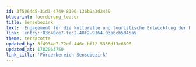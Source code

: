 ```yaml
---
id: 3f5064d5-31d3-4749-8196-136b0a3d2469
blueprint: foerderung_teaser
title: Sensebezirk
text: 'Engagement für die kulturelle und touristische Entwicklung der Region.'
link: 'entry::83d40ce7-fec2-48f2-9164-03a6cb5045a5'
theme: terracotta
updated_by: 3f4934a7-72ef-446c-bf12-5336d13e6898
updated_at: 1702063750
link_title: 'Förderbereich Sensebezirk'
---
```

